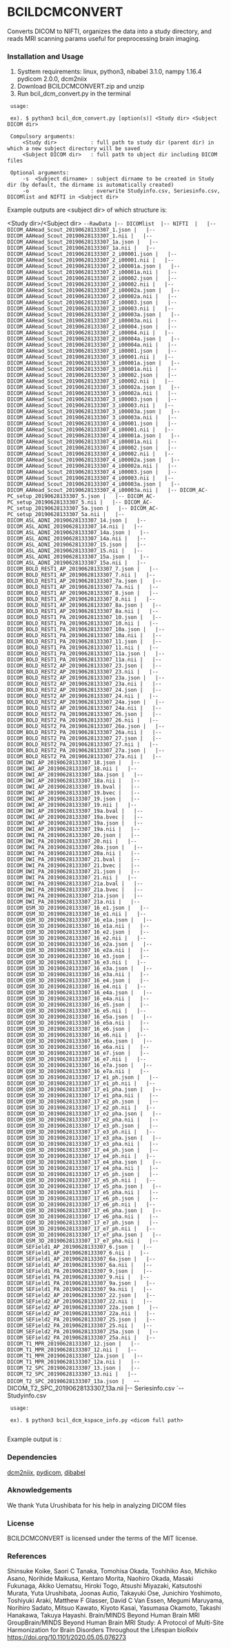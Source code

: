 # BCILDCMCONVERT

Converts DICOM to NIFTI, organizes the data into a study directory, and reads MRI scanning params useful for preprocessing brain imaging.

### Installation and Usage
1. Systtem requirements: linux, python3, nibabel 3.1.0, nampy 1.16.4 pydicom 2.0.0, dcm2niix
2. Download BCILDCMCONVERT.zip and unzip
3. Run bcil_dcm_convert.py in the terminal

``` 
 usage:
 
 ex). $ python3 bcil_dcm_convert.py [option(s)] <Study dir> <Subject DICOM dir>
 
 Compulsory arguments:
     <Study dir>           : full path to study dir (parent dir) in which a new subject directory will be saved
     <Subject DICOM dir>   : full path to ubject dir including DICOM files 
 
 Optional arguments:
     -s  <Subject dirname> : subject dirname to be created in Study dir (by default, the dirname is automatically created)
     -o                    : overwrite Studyinfo.csv, Seriesinfo.csv, DICOMlist and NIFTI in <Subject dir>
```

Example outputs are \<subject dir\> of which structure is:

\<Study dir\>/\<Subject dir\>
 `--RawData
    |-- DICOMlist 
    |-- NIFTI 
    |   |-- DICOM_AAHead_Scout_20190628133307_1.json
    |   |-- DICOM_AAHead_Scout_20190628133307_1.nii
    |   |-- DICOM_AAHead_Scout_20190628133307_1a.json
    |   |-- DICOM_AAHead_Scout_20190628133307_1a.nii
    |   |-- DICOM_AAHead_Scout_20190628133307_2_i00001.json
    |   |-- DICOM_AAHead_Scout_20190628133307_2_i00001.nii
    |   |-- DICOM_AAHead_Scout_20190628133307_2_i00001a.json
    |   |-- DICOM_AAHead_Scout_20190628133307_2_i00001a.nii
    |   |-- DICOM_AAHead_Scout_20190628133307_2_i00002.json
    |   |-- DICOM_AAHead_Scout_20190628133307_2_i00002.nii
    |   |-- DICOM_AAHead_Scout_20190628133307_2_i00002a.json
    |   |-- DICOM_AAHead_Scout_20190628133307_2_i00002a.nii
    |   |-- DICOM_AAHead_Scout_20190628133307_2_i00003.json
    |   |-- DICOM_AAHead_Scout_20190628133307_2_i00003.nii
    |   |-- DICOM_AAHead_Scout_20190628133307_2_i00003a.json
    |   |-- DICOM_AAHead_Scout_20190628133307_2_i00003a.nii
    |   |-- DICOM_AAHead_Scout_20190628133307_2_i00004.json
    |   |-- DICOM_AAHead_Scout_20190628133307_2_i00004.nii
    |   |-- DICOM_AAHead_Scout_20190628133307_2_i00004a.json
    |   |-- DICOM_AAHead_Scout_20190628133307_2_i00004a.nii
    |   |-- DICOM_AAHead_Scout_20190628133307_3_i00001.json
    |   |-- DICOM_AAHead_Scout_20190628133307_3_i00001.nii
    |   |-- DICOM_AAHead_Scout_20190628133307_3_i00001a.json
    |   |-- DICOM_AAHead_Scout_20190628133307_3_i00001a.nii
    |   |-- DICOM_AAHead_Scout_20190628133307_3_i00002.json
    |   |-- DICOM_AAHead_Scout_20190628133307_3_i00002.nii
    |   |-- DICOM_AAHead_Scout_20190628133307_3_i00002a.json
    |   |-- DICOM_AAHead_Scout_20190628133307_3_i00002a.nii
    |   |-- DICOM_AAHead_Scout_20190628133307_3_i00003.json
    |   |-- DICOM_AAHead_Scout_20190628133307_3_i00003.nii
    |   |-- DICOM_AAHead_Scout_20190628133307_3_i00003a.json
    |   |-- DICOM_AAHead_Scout_20190628133307_3_i00003a.nii
    |   |-- DICOM_AAHead_Scout_20190628133307_4_i00001.json
    |   |-- DICOM_AAHead_Scout_20190628133307_4_i00001.nii
    |   |-- DICOM_AAHead_Scout_20190628133307_4_i00001a.json
    |   |-- DICOM_AAHead_Scout_20190628133307_4_i00001a.nii
    |   |-- DICOM_AAHead_Scout_20190628133307_4_i00002.json
    |   |-- DICOM_AAHead_Scout_20190628133307_4_i00002.nii
    |   |-- DICOM_AAHead_Scout_20190628133307_4_i00002a.json
    |   |-- DICOM_AAHead_Scout_20190628133307_4_i00002a.nii
    |   |-- DICOM_AAHead_Scout_20190628133307_4_i00003.json
    |   |-- DICOM_AAHead_Scout_20190628133307_4_i00003.nii
    |   |-- DICOM_AAHead_Scout_20190628133307_4_i00003a.json
    |   |-- DICOM_AAHead_Scout_20190628133307_4_i00003a.nii
    |   |-- DICOM_AC-PC_setup_20190628133307_5.json
    |   |-- DICOM_AC-PC_setup_20190628133307_5.nii
    |   |-- DICOM_AC-PC_setup_20190628133307_5a.json
    |   |-- DICOM_AC-PC_setup_20190628133307_5a.nii
    |   |-- DICOM_ASL_ADNI_20190628133307_14.json
    |   |-- DICOM_ASL_ADNI_20190628133307_14.nii
    |   |-- DICOM_ASL_ADNI_20190628133307_14a.json
    |   |-- DICOM_ASL_ADNI_20190628133307_14a.nii
    |   |-- DICOM_ASL_ADNI_20190628133307_15.json
    |   |-- DICOM_ASL_ADNI_20190628133307_15.nii
    |   |-- DICOM_ASL_ADNI_20190628133307_15a.json
    |   |-- DICOM_ASL_ADNI_20190628133307_15a.nii
    |   |-- DICOM_BOLD_REST1_AP_20190628133307_7.json
    |   |-- DICOM_BOLD_REST1_AP_20190628133307_7.nii
    |   |-- DICOM_BOLD_REST1_AP_20190628133307_7a.json
    |   |-- DICOM_BOLD_REST1_AP_20190628133307_7a.nii
    |   |-- DICOM_BOLD_REST1_AP_20190628133307_8.json
    |   |-- DICOM_BOLD_REST1_AP_20190628133307_8.nii
    |   |-- DICOM_BOLD_REST1_AP_20190628133307_8a.json
    |   |-- DICOM_BOLD_REST1_AP_20190628133307_8a.nii
    |   |-- DICOM_BOLD_REST1_PA_20190628133307_10.json
    |   |-- DICOM_BOLD_REST1_PA_20190628133307_10.nii
    |   |-- DICOM_BOLD_REST1_PA_20190628133307_10a.json
    |   |-- DICOM_BOLD_REST1_PA_20190628133307_10a.nii
    |   |-- DICOM_BOLD_REST1_PA_20190628133307_11.json
    |   |-- DICOM_BOLD_REST1_PA_20190628133307_11.nii
    |   |-- DICOM_BOLD_REST1_PA_20190628133307_11a.json
    |   |-- DICOM_BOLD_REST1_PA_20190628133307_11a.nii
    |   |-- DICOM_BOLD_REST2_AP_20190628133307_23.json
    |   |-- DICOM_BOLD_REST2_AP_20190628133307_23.nii
    |   |-- DICOM_BOLD_REST2_AP_20190628133307_23a.json
    |   |-- DICOM_BOLD_REST2_AP_20190628133307_23a.nii
    |   |-- DICOM_BOLD_REST2_AP_20190628133307_24.json
    |   |-- DICOM_BOLD_REST2_AP_20190628133307_24.nii
    |   |-- DICOM_BOLD_REST2_AP_20190628133307_24a.json
    |   |-- DICOM_BOLD_REST2_AP_20190628133307_24a.nii
    |   |-- DICOM_BOLD_REST2_PA_20190628133307_26.json
    |   |-- DICOM_BOLD_REST2_PA_20190628133307_26.nii
    |   |-- DICOM_BOLD_REST2_PA_20190628133307_26a.json
    |   |-- DICOM_BOLD_REST2_PA_20190628133307_26a.nii
    |   |-- DICOM_BOLD_REST2_PA_20190628133307_27.json
    |   |-- DICOM_BOLD_REST2_PA_20190628133307_27.nii
    |   |-- DICOM_BOLD_REST2_PA_20190628133307_27a.json
    |   |-- DICOM_BOLD_REST2_PA_20190628133307_27a.nii
    |   |-- DICOM_DWI_AP_20190628133307_18.json
    |   |-- DICOM_DWI_AP_20190628133307_18.nii
    |   |-- DICOM_DWI_AP_20190628133307_18a.json
    |   |-- DICOM_DWI_AP_20190628133307_18a.nii
    |   |-- DICOM_DWI_AP_20190628133307_19.bval
    |   |-- DICOM_DWI_AP_20190628133307_19.bvec
    |   |-- DICOM_DWI_AP_20190628133307_19.json
    |   |-- DICOM_DWI_AP_20190628133307_19.nii
    |   |-- DICOM_DWI_AP_20190628133307_19a.bval
    |   |-- DICOM_DWI_AP_20190628133307_19a.bvec
    |   |-- DICOM_DWI_AP_20190628133307_19a.json
    |   |-- DICOM_DWI_AP_20190628133307_19a.nii
    |   |-- DICOM_DWI_PA_20190628133307_20.json
    |   |-- DICOM_DWI_PA_20190628133307_20.nii
    |   |-- DICOM_DWI_PA_20190628133307_20a.json
    |   |-- DICOM_DWI_PA_20190628133307_20a.nii
    |   |-- DICOM_DWI_PA_20190628133307_21.bval
    |   |-- DICOM_DWI_PA_20190628133307_21.bvec
    |   |-- DICOM_DWI_PA_20190628133307_21.json
    |   |-- DICOM_DWI_PA_20190628133307_21.nii
    |   |-- DICOM_DWI_PA_20190628133307_21a.bval
    |   |-- DICOM_DWI_PA_20190628133307_21a.bvec
    |   |-- DICOM_DWI_PA_20190628133307_21a.json
    |   |-- DICOM_DWI_PA_20190628133307_21a.nii
    |   |-- DICOM_QSM_3D_20190628133307_16_e1.json
    |   |-- DICOM_QSM_3D_20190628133307_16_e1.nii
    |   |-- DICOM_QSM_3D_20190628133307_16_e1a.json
    |   |-- DICOM_QSM_3D_20190628133307_16_e1a.nii
    |   |-- DICOM_QSM_3D_20190628133307_16_e2.json
    |   |-- DICOM_QSM_3D_20190628133307_16_e2.nii
    |   |-- DICOM_QSM_3D_20190628133307_16_e2a.json
    |   |-- DICOM_QSM_3D_20190628133307_16_e2a.nii
    |   |-- DICOM_QSM_3D_20190628133307_16_e3.json
    |   |-- DICOM_QSM_3D_20190628133307_16_e3.nii
    |   |-- DICOM_QSM_3D_20190628133307_16_e3a.json
    |   |-- DICOM_QSM_3D_20190628133307_16_e3a.nii
    |   |-- DICOM_QSM_3D_20190628133307_16_e4.json
    |   |-- DICOM_QSM_3D_20190628133307_16_e4.nii
    |   |-- DICOM_QSM_3D_20190628133307_16_e4a.json
    |   |-- DICOM_QSM_3D_20190628133307_16_e4a.nii
    |   |-- DICOM_QSM_3D_20190628133307_16_e5.json
    |   |-- DICOM_QSM_3D_20190628133307_16_e5.nii
    |   |-- DICOM_QSM_3D_20190628133307_16_e5a.json
    |   |-- DICOM_QSM_3D_20190628133307_16_e5a.nii
    |   |-- DICOM_QSM_3D_20190628133307_16_e6.json
    |   |-- DICOM_QSM_3D_20190628133307_16_e6.nii
    |   |-- DICOM_QSM_3D_20190628133307_16_e6a.json
    |   |-- DICOM_QSM_3D_20190628133307_16_e6a.nii
    |   |-- DICOM_QSM_3D_20190628133307_16_e7.json
    |   |-- DICOM_QSM_3D_20190628133307_16_e7.nii
    |   |-- DICOM_QSM_3D_20190628133307_16_e7a.json
    |   |-- DICOM_QSM_3D_20190628133307_16_e7a.nii
    |   |-- DICOM_QSM_3D_20190628133307_17_e1_ph.json
    |   |-- DICOM_QSM_3D_20190628133307_17_e1_ph.nii
    |   |-- DICOM_QSM_3D_20190628133307_17_e1_pha.json
    |   |-- DICOM_QSM_3D_20190628133307_17_e1_pha.nii
    |   |-- DICOM_QSM_3D_20190628133307_17_e2_ph.json
    |   |-- DICOM_QSM_3D_20190628133307_17_e2_ph.nii
    |   |-- DICOM_QSM_3D_20190628133307_17_e2_pha.json
    |   |-- DICOM_QSM_3D_20190628133307_17_e2_pha.nii
    |   |-- DICOM_QSM_3D_20190628133307_17_e3_ph.json
    |   |-- DICOM_QSM_3D_20190628133307_17_e3_ph.nii
    |   |-- DICOM_QSM_3D_20190628133307_17_e3_pha.json
    |   |-- DICOM_QSM_3D_20190628133307_17_e3_pha.nii
    |   |-- DICOM_QSM_3D_20190628133307_17_e4_ph.json
    |   |-- DICOM_QSM_3D_20190628133307_17_e4_ph.nii
    |   |-- DICOM_QSM_3D_20190628133307_17_e4_pha.json
    |   |-- DICOM_QSM_3D_20190628133307_17_e4_pha.nii
    |   |-- DICOM_QSM_3D_20190628133307_17_e5_ph.json
    |   |-- DICOM_QSM_3D_20190628133307_17_e5_ph.nii
    |   |-- DICOM_QSM_3D_20190628133307_17_e5_pha.json
    |   |-- DICOM_QSM_3D_20190628133307_17_e5_pha.nii
    |   |-- DICOM_QSM_3D_20190628133307_17_e6_ph.json
    |   |-- DICOM_QSM_3D_20190628133307_17_e6_ph.nii
    |   |-- DICOM_QSM_3D_20190628133307_17_e6_pha.json
    |   |-- DICOM_QSM_3D_20190628133307_17_e6_pha.nii
    |   |-- DICOM_QSM_3D_20190628133307_17_e7_ph.json
    |   |-- DICOM_QSM_3D_20190628133307_17_e7_ph.nii
    |   |-- DICOM_QSM_3D_20190628133307_17_e7_pha.json
    |   |-- DICOM_QSM_3D_20190628133307_17_e7_pha.nii
    |   |-- DICOM_SEField1_AP_20190628133307_6.json
    |   |-- DICOM_SEField1_AP_20190628133307_6.nii
    |   |-- DICOM_SEField1_AP_20190628133307_6a.json
    |   |-- DICOM_SEField1_AP_20190628133307_6a.nii
    |   |-- DICOM_SEField1_PA_20190628133307_9.json
    |   |-- DICOM_SEField1_PA_20190628133307_9.nii
    |   |-- DICOM_SEField1_PA_20190628133307_9a.json
    |   |-- DICOM_SEField1_PA_20190628133307_9a.nii
    |   |-- DICOM_SEField2_AP_20190628133307_22.json
    |   |-- DICOM_SEField2_AP_20190628133307_22.nii
    |   |-- DICOM_SEField2_AP_20190628133307_22a.json
    |   |-- DICOM_SEField2_AP_20190628133307_22a.nii
    |   |-- DICOM_SEField2_PA_20190628133307_25.json
    |   |-- DICOM_SEField2_PA_20190628133307_25.nii
    |   |-- DICOM_SEField2_PA_20190628133307_25a.json
    |   |-- DICOM_SEField2_PA_20190628133307_25a.nii
    |   |-- DICOM_T1_MPR_20190628133307_12.json
    |   |-- DICOM_T1_MPR_20190628133307_12.nii
    |   |-- DICOM_T1_MPR_20190628133307_12a.json
    |   |-- DICOM_T1_MPR_20190628133307_12a.nii
    |   |-- DICOM_T2_SPC_20190628133307_13.json
    |   |-- DICOM_T2_SPC_20190628133307_13.nii
    |   |-- DICOM_T2_SPC_20190628133307_13a.json
    |   `-- DICOM_T2_SPC_20190628133307_13a.nii
    |-- Seriesinfo.csv 
    `-- Studyinfo.csv 


``` 
 usage:
 
 ex). $ python3 bcil_dcm_kspace_info.py <dicom full path>
 
```

Example output is :

### Dependencies
[dcm2niix][], [pydicom][], [dibabel][]

### Aknowledgements
We thank Yuta Urushibata for his help in analyzing DICOM files

### License
BCILDCMCONVERT is licensed under the terms of the MIT license.

[dcm2niix]: https://github.com/rordenlab/dcm2niix "dcm2niix"
[pydicom]: https://github.com/pydicom/pydicom "pydicom"
[dibabel]: https://github.com/nyurik/dibabel "dibabel"

### References
Shinsuke Koike, Saori C Tanaka, Tomohisa Okada, Toshihiko Aso, Michiko Asano, Norihide Maikusa, Kentaro Morita, Naohiro Okada, Masaki Fukunaga, Akiko Uematsu, Hiroki Togo, Atsushi Miyazaki, Katsutoshi Murata, Yuta Urushibata, Joonas Autio, Takayuki Ose, Junichiro Yoshimoto, Toshiyuki Araki, Matthew F Glasser, David C Van Essen, Megumi Maruyama, Norihiro Sadato, Mitsuo Kawato, Kiyoto Kasai, Yasumasa Okamoto, Takashi Hanakawa, Takuya Hayashi. Brain/MINDS Beyond Human Brain MRI GroupBrain/MINDS Beyond Human Brain MRI Study: A Protocol of Multi-Site Harmonization for Brain Disorders Throughout the Lifespan bioRxiv
https://doi.org/10.1101/2020.05.05.076273

